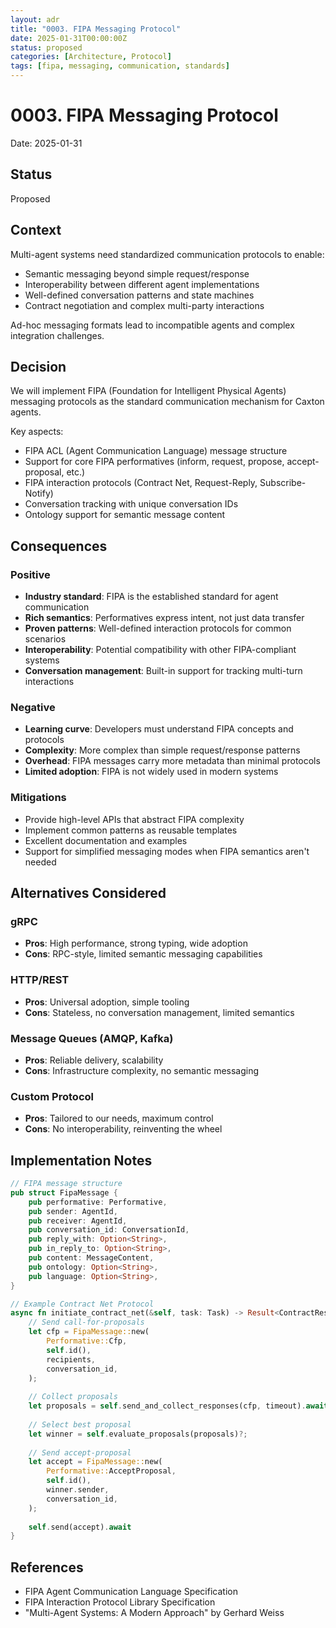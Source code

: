 ```yaml
---
layout: adr
title: "0003. FIPA Messaging Protocol"
date: 2025-01-31T00:00:00Z
status: proposed
categories: [Architecture, Protocol]
tags: [fipa, messaging, communication, standards]
---
```


# 0003. FIPA Messaging Protocol

Date: 2025-01-31

## Status

Proposed

## Context

Multi-agent systems need standardized communication protocols to enable:
- Semantic messaging beyond simple request/response
- Interoperability between different agent implementations
- Well-defined conversation patterns and state machines
- Contract negotiation and complex multi-party interactions

Ad-hoc messaging formats lead to incompatible agents and complex integration challenges.

## Decision

We will implement FIPA (Foundation for Intelligent Physical Agents) messaging protocols as the standard communication mechanism for Caxton agents.

Key aspects:
- FIPA ACL (Agent Communication Language) message structure
- Support for core FIPA performatives (inform, request, propose, accept-proposal, etc.)
- FIPA interaction protocols (Contract Net, Request-Reply, Subscribe-Notify)
- Conversation tracking with unique conversation IDs
- Ontology support for semantic message content

## Consequences

### Positive

- **Industry standard**: FIPA is the established standard for agent communication
- **Rich semantics**: Performatives express intent, not just data transfer
- **Proven patterns**: Well-defined interaction protocols for common scenarios
- **Interoperability**: Potential compatibility with other FIPA-compliant systems
- **Conversation management**: Built-in support for tracking multi-turn interactions

### Negative

- **Learning curve**: Developers must understand FIPA concepts and protocols
- **Complexity**: More complex than simple request/response patterns
- **Overhead**: FIPA messages carry more metadata than minimal protocols
- **Limited adoption**: FIPA is not widely used in modern systems

### Mitigations

- Provide high-level APIs that abstract FIPA complexity
- Implement common patterns as reusable templates
- Excellent documentation and examples
- Support for simplified messaging modes when FIPA semantics aren't needed

## Alternatives Considered

### gRPC
- **Pros**: High performance, strong typing, wide adoption
- **Cons**: RPC-style, limited semantic messaging capabilities

### HTTP/REST
- **Pros**: Universal adoption, simple tooling
- **Cons**: Stateless, no conversation management, limited semantics

### Message Queues (AMQP, Kafka)
- **Pros**: Reliable delivery, scalability
- **Cons**: Infrastructure complexity, no semantic messaging

### Custom Protocol
- **Pros**: Tailored to our needs, maximum control
- **Cons**: No interoperability, reinventing the wheel

## Implementation Notes

```rust
// FIPA message structure
pub struct FipaMessage {
    pub performative: Performative,
    pub sender: AgentId,
    pub receiver: AgentId,
    pub conversation_id: ConversationId,
    pub reply_with: Option<String>,
    pub in_reply_to: Option<String>,
    pub content: MessageContent,
    pub ontology: Option<String>,
    pub language: Option<String>,
}

// Example Contract Net Protocol
async fn initiate_contract_net(&self, task: Task) -> Result<ContractResult, Error> {
    // Send call-for-proposals
    let cfp = FipaMessage::new(
        Performative::Cfp,
        self.id(),
        recipients,
        conversation_id,
    );
    
    // Collect proposals
    let proposals = self.send_and_collect_responses(cfp, timeout).await?;
    
    // Select best proposal
    let winner = self.evaluate_proposals(proposals)?;
    
    // Send accept-proposal
    let accept = FipaMessage::new(
        Performative::AcceptProposal,
        self.id(),
        winner.sender,
        conversation_id,
    );
    
    self.send(accept).await
}
```

## References

- FIPA Agent Communication Language Specification
- FIPA Interaction Protocol Library Specification
- "Multi-Agent Systems: A Modern Approach" by Gerhard Weiss